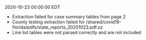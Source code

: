 2020-10-23 00:00:00 EDT


- Extraction failed for case summary tables from page 2
- County testing extraction failed for /shared/covid19-florida/pdfs/state_reports_20201023.pdf.xz
- Line list tables were not parsed correctly and are not included
